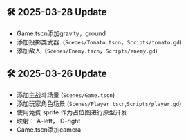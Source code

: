 ## 🛠️ 2025-03-28 Update
- Game.tscn添加gravity，ground
- 添加投掷类武器（`Scenes/Tomato.tscn`，`Scripts/tomato.gd`)
- 添加敌人（`Scenes/Enemy.tscn`，`Scripts/enemy.gd`)  

## 🛠️ 2025-03-26 Update
- 添加主战斗场景 (`Scenes/Game.tscn`)  
- 添加玩家角色场景 (`Scenes/Player.tscn`,`Scripts/player.gd`)  
- 使用免费 sprite 作为占位图进行原型开发
- 映射： A-left， D-right
- Game.tscn添加camera
